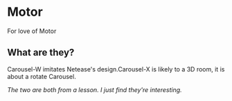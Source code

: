 # Motor
For love of Motor
## What are they?
Carousel-W imitates Netease's design.Carousel-X is likely to a 3D room, it is about a rotate Carousel.

*The two are both from a lesson. I just find they're interesting.*

